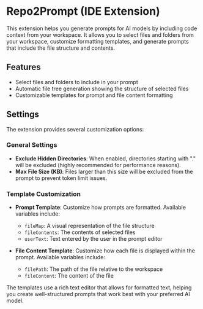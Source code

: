 # Repo2Prompt (IDE Extension)

This extension helps you generate prompts for AI models by including code context from your workspace. It allows you to select files and folders from your workspace, customize formatting templates, and generate prompts that include the file structure and contents.

## Features

- Select files and folders to include in your prompt
- Automatic file tree generation showing the structure of selected files
- Customizable templates for prompt and file content formatting

## Settings

The extension provides several customization options:

### General Settings

- **Exclude Hidden Directories**: When enabled, directories starting with "." will be excluded (highly recommended for performance reasons).
- **Max File Size (KB)**: Files larger than this size will be excluded from the prompt to prevent token limit issues.

### Template Customization

- **Prompt Template**: Customize how prompts are formatted. Available variables include:
  - `fileMap`: A visual representation of the file structure
  - `fileContents`: The contents of selected files
  - `userText`: Text entered by the user in the prompt editor

- **File Content Template**: Customize how each file is displayed within the prompt. Available variables include:
  - `filePath`: The path of the file relative to the workspace
  - `fileContent`: The content of the file

The templates use a rich text editor that allows for formatted text, helping you create well-structured prompts that work best with your preferred AI model.


